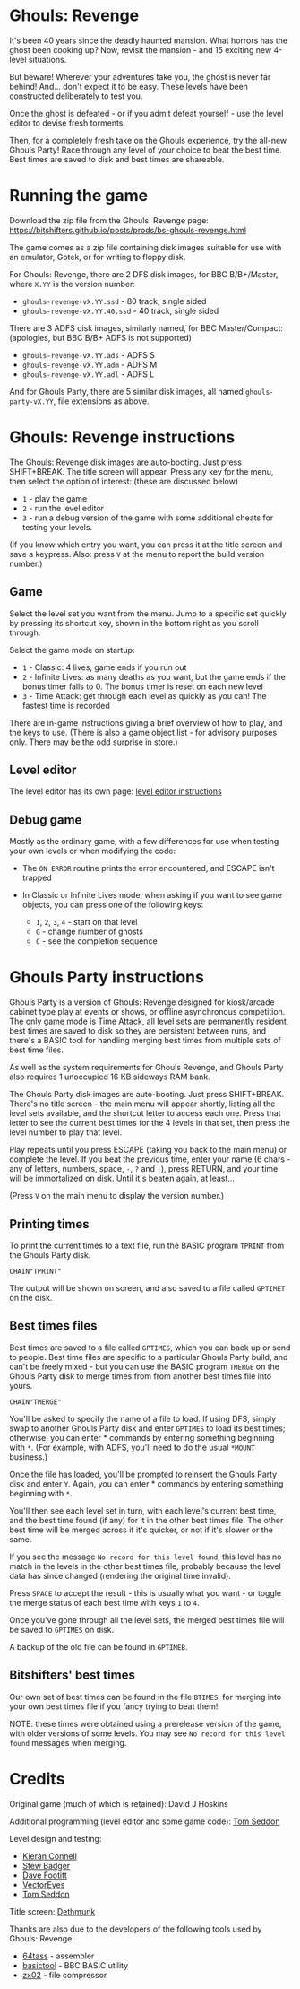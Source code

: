 # Ghouls: Revenge

It's been 40 years since the deadly haunted mansion. What horrors has
the ghost been cooking up? Now, revisit the mansion - and 15 exciting
new 4-level situations.

But beware! Wherever your adventures take you, the ghost is never far
behind! And... don't expect it to be easy. These levels have been
constructed deliberately to test you.

Once the ghost is defeated - or if you admit defeat yourself - use the
level editor to devise fresh torments.

Then, for a completely fresh take on the Ghouls experience, try the
all-new Ghouls Party! Race through any level of your choice to beat
the best time. Best times are saved to disk and best times are
shareable.

# Running the game

Download the zip file from the Ghouls: Revenge page:
https://bitshifters.github.io/posts/prods/bs-ghouls-revenge.html

The game comes as a zip file containing disk images suitable for use
with an emulator, Gotek, or for writing to floppy disk.

For Ghouls: Revenge, there are 2 DFS disk images, for BBC B/B+/Master,
where `X.YY` is the version number:

- `ghouls-revenge-vX.YY.ssd` - 80 track, single sided
- `ghouls-revenge-vX.YY.40.ssd` - 40 track, single sided

There are 3 ADFS disk images, similarly named, for BBC Master/Compact:
(apologies, but BBC B/B+ ADFS is not supported)

- `ghouls-revenge-vX.YY.ads` - ADFS S
- `ghouls-revenge-vX.YY.adm` - ADFS M
- `ghouls-revenge-vX.YY.adl` - ADFS L

And for Ghouls Party, there are 5 similar disk images, all named
`ghouls-party-vX.YY`, file extensions as above.

# Ghouls: Revenge instructions

The Ghouls: Revenge disk images are auto-booting. Just press
SHIFT+BREAK. The title screen will appear. Press any key for the menu,
then select the option of interest: (these are discussed below)

- `1` - play the game
- `2` - run the level editor
- `3` - run a debug version of the game with some additional cheats
  for testing your levels.
  
(If you know which entry you want, you can press it at the title
screen and save a keypress. Also: press `V` at the menu to report the
build version number.)

## Game

Select the level set you want from the menu. Jump to a specific set
quickly by pressing its shortcut key, shown in the bottom right as you
scroll through.

Select the game mode on startup:

- `1` - Classic: 4 lives, game ends if you run out
- `2` - Infinite Lives: as many deaths as you want, but the game ends
  if the bonus timer falls to 0. The bonus timer is reset on each new
  level
- `3` - Time Attack: get through each level as quickly as you can! The
  fastest time is recorded

There are in-game instructions giving a brief overview of how to play,
and the keys to use. (There is also a game object list - for advisory
purposes only. There may be the odd surprise in store.)

## Level editor

The level editor has its own page: [level editor instructions](./ghouls-revenge-level-editor.md)

## Debug game

Mostly as the ordinary game, with a few differences for use when
testing your own levels or when modifying the code:

- The `ON ERROR` routine prints the error encountered, and ESCAPE
  isn't trapped
- In Classic or Infinite Lives mode, when asking if you want to see
  game objects, you can press one of the following keys:
  
  - `1`, `2`, `3`, `4` - start on that level
  - `G` - change number of ghosts
  - `C` - see the completion sequence

# Ghouls Party instructions

Ghouls Party is a version of Ghouls: Revenge designed for kiosk/arcade
cabinet type play at events or shows, or offline asynchronous
competition. The only game mode is Time Attack, all level sets are
permanently resident, best times are saved to disk so they are
persistent between runs, and there's a BASIC tool for handling merging
best times from multiple sets of best time files.

As well as the system requirements for Ghouls Revenge, and Ghouls
Party also requires 1 unoccupied 16 KB sideways RAM bank.

The Ghouls Party disk images are auto-booting. Just press SHIFT+BREAK.
There's no title screen - the main menu will appear shortly, listing
all the level sets available, and the shortcut letter to access each
one. Press that letter to see the current best times for the 4 levels
in that set, then press the level number to play that level.

Play repeats until you press ESCAPE (taking you back to the main menu)
or complete the level. If you beat the previous time, enter your name
(6 chars - any of letters, numbers, space, `-`, `?` and `!`), press
RETURN, and your time will be immortalized on disk. Until it's beaten
again, at least...

(Press `V` on the main menu to display the version number.)

## Printing times

To print the current times to a text file, run the BASIC program
`TPRINT` from the Ghouls Party disk.

    CHAIN"TPRINT"
	
The output will be shown on screen, and also saved to a file called
`GPTIMET` on the disk.

## Best times files

Best times are saved to a file called `GPTIMES`, which you can back up
or send to people. Best time files are specific to a particular Ghouls
Party build, and can't be freely mixed - but you can use the BASIC
program `TMERGE` on the Ghouls Party disk to merge times from from
another best times file into yours.

    CHAIN"TMERGE"

You'll be asked to specify the name of a file to load. If using DFS,
simply swap to another Ghouls Party disk and enter `GPTIMES` to load
its best times; otherwise, you can enter * commands by entering something
beginning with `*`. (For example, with ADFS, you'll need to do the
usual `*MOUNT` business.)

Once the file has loaded, you'll be prompted to reinsert the Ghouls
Party disk and enter `Y`. Again, you can enter * commands by entering
something beginning with `*`.

You'll then see each level set in turn, with each level's current best
time, and the best time found (if any) for it in the other best times
file. The other best time will be merged across if it's quicker, or
not if it's slower or the same.

If you see the message `No record for this level found`, this level
has no match in the levels in the other best times file, probably
because the level data has since changed (rendering the original time
invalid).

Press `SPACE` to accept the result - this is usually what you want -
or toggle the merge status of each best time with keys `1` to `4`.

Once you've gone through all the level sets, the merged best times
file will be saved to `GPTIMES` on disk.

A backup of the old file can be found in `GPTIMEB`.

## Bitshifters' best times

Our own set of best times can be found in the file `BTIMES`, for
merging into your own best times file if you fancy trying to beat
them!

NOTE: these times were obtained using a prerelease version of the
game, with older versions of some levels. You may see `No record for
this level found` messages when merging.

# Credits

Original game (much of which is retained): David J Hoskins

Additional programming (level editor and some game code): [Tom
Seddon](https://www.stardot.org.uk/forums/memberlist.php?mode=viewprofile&u=454)

Level design and testing:

- [Kieran Connell](https://www.stardot.org.uk/forums/memberlist.php?mode=viewprofile&u=10431)
- [Stew Badger](https://www.stardot.org.uk/forums/memberlist.php?mode=viewprofile&u=9784)
- [Dave Footitt](https://www.stardot.org.uk/forums/memberlist.php?mode=viewprofile&u=605)
- [VectorEyes](https://www.stardot.org.uk/forums/memberlist.php?mode=viewprofile&u=11399)
- [Tom Seddon](https://www.stardot.org.uk/forums/memberlist.php?mode=viewprofile&u=454)

Title screen: [Dethmunk](https://www.stardot.org.uk/forums/memberlist.php?mode=viewprofile&u=10689)

Thanks are also due to the developers of the following tools used by
Ghouls: Revenge:

- [64tass](https://tass64.sourceforge.net/) - assembler
- [basictool](https://github.com/ZornsLemma/basictool) - BBC BASIC utility
- [zx02](https://github.com/dmsc/zx02) - file compressor
